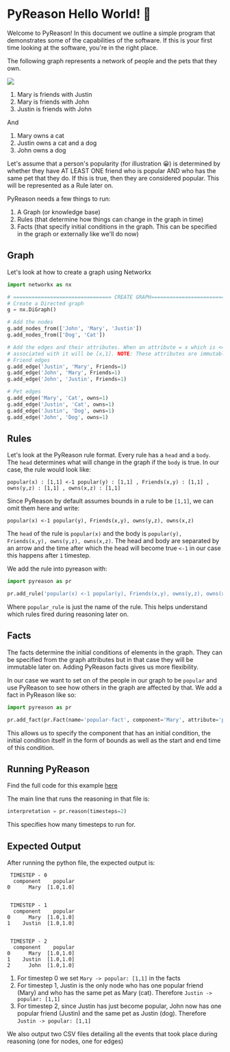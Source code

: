 # PyReason Hello World! 🚀

Welcome to PyReason! In this document we outline a simple program that demonstrates some of the capabilities of the software. If this is your first time looking at the software, you're in the right place.

The following graph represents a network of people and the pets that they own. 

<img src="../media/hello_world_friends_graph.png"/>

1. Mary is friends with Justin
2. Mary is friends with John
3. Justin is friends with John

And
1. Mary owns a cat
2. Justin owns a cat and a dog
3. John owns a dog


Let's assume that a person's popularity (for illustration 😀) is determined by whether they have AT LEAST ONE friend who is popular AND who has the same pet that they do. If this is true, then they are considered popular.
This will be represented as a Rule later on.

PyReason needs a few things to run:
1. A Graph (or knowledge base)
2. Rules (that determine how things can change in the graph in time)
3. Facts (that specify initial conditions in the graph. This can be specified in the graph or externally like we'll do now)

## Graph
Let's look at how to create a graph using Networkx

```python
import networkx as nx

# ================================ CREATE GRAPH====================================
# Create a Directed graph
g = nx.DiGraph()

# Add the nodes
g.add_nodes_from(['John', 'Mary', 'Justin'])
g.add_nodes_from(['Dog', 'Cat'])

# Add the edges and their attributes. When an attribute = x which is <= 1, the annotation
# associated with it will be [x,1]. NOTE: These attributes are immutable
# Friend edges
g.add_edge('Justin', 'Mary', Friends=1)
g.add_edge('John', 'Mary', Friends=1)
g.add_edge('John', 'Justin', Friends=1)

# Pet edges
g.add_edge('Mary', 'Cat', owns=1)
g.add_edge('Justin', 'Cat', owns=1)
g.add_edge('Justin', 'Dog', owns=1)
g.add_edge('John', 'Dog', owns=1)
```


## Rules
Let's look at the PyReason rule format. Every rule has a `head` and a `body`. The `head` determines what will change in the graph if the `body` is true.
In our case, the rule would look like:

```text
popular(x) : [1,1] <-1 popular(y) : [1,1] , Friends(x,y) : [1,1] , owns(y,z) : [1,1] , owns(x,z) : [1,1] 
```

Since PyReason by default assumes bounds in a rule to be `[1,1]`, we can omit them here and write:

```text
popular(x) <-1 popular(y), Friends(x,y), owns(y,z), owns(x,z)
```

The `head` of the rule is `popular(x)` and the body is `popular(y), Friends(x,y), owns(y,z), owns(x,z)`. The head and body are separated by an arrow and the time after which the head
will become true `<-1` in our case this happens after `1` timestep.

We add the rule into pyreason with:

```python
import pyreason as pr

pr.add_rule('popular(x) <-1 popular(y), Friends(x,y), owns(y,z), owns(x,z)', 'popular_rule')
```
Where `popular_rule` is just the name of the rule. This helps understand which rules fired during reasoning later on.

## Facts
The facts determine the initial conditions of elements in the graph. They can be specified from the graph attributes but in that
case they will be immutable later on. Adding PyReason facts gives us more flexibility.

In our case we want to set on of the people in our graph to be `popular` and use PyReason to see how others in the graph are affected by that.
We add a fact in PyReason like so:
```python
import pyreason as pr

pr.add_fact(pr.Fact(name='popular-fact', component='Mary', attribute='popular', bound=[1, 1], start_time=0, end_time=2))
```

This allows us to specify the component that has an initial condition, the initial condition itself in the form of bounds
as well as the start and end time of this condition. 

## Running PyReason
Find the full code for this example [here](hello-world.py)

The main line that runs the reasoning in that file is:
```python
interpretation = pr.reason(timesteps=2)
```
This specifies how many timesteps to run for.

## Expected Output
After running the python file, the expected output is:

```
 TIMESTEP - 0
  component    popular
0      Mary  [1.0,1.0]


 TIMESTEP - 1
  component    popular
0      Mary  [1.0,1.0]
1    Justin  [1.0,1.0]


 TIMESTEP - 2
  component    popular
0      Mary  [1.0,1.0]
1    Justin  [1.0,1.0]
2      John  [1.0,1.0]

```

1. For timestep 0 we set `Mary -> popular: [1,1]` in the facts
2. For timestep 1, Justin is the only node who has one popular friend (Mary) and who has the same pet as Mary (cat). Therefore `Justin -> popular: [1,1]`
3. For timestep 2, since Justin has just become popular, John now has one popular friend (Justin) and the same pet as Justin (dog). Therefore `Justin -> popular: [1,1]`


We also output two CSV files detailing all the events that took place during reasoning (one for nodes, one for edges)